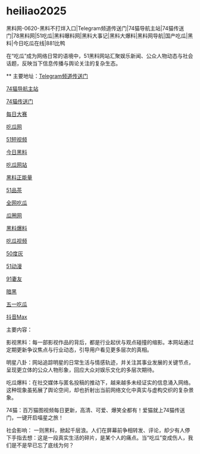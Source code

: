 # heiliao2025
黑料网-0620-黑料不打烊入口|Telegram频道传送门|74猫导航主站|74猫传送门|78黑料网|51吃瓜|黑料曝料网|黑料大事记|黑料大爆料|黑料网导航|国产吃瓜|黑料|今日吃瓜在线|881比鸭

在“吃瓜”成为网络日常的语境中，51黑料网站汇聚娱乐新闻、公众人物动态与社会话题，反映当下信息传播与舆论关注的复杂生态。

** 主要地址：<a href="https://74mao.com/">Telegram频道传送门</a>

<a href="https://74mao.com/">74猫导航主站</a>

<a href="https://74mao.com/">74猫传送门</a>

<a href="https://pc1-26.pages.dev/">每日大赛</a>

<a href="https://cg1-39.pages.dev/">吃瓜网</a>

<a href="https://pc2-25.pages.dev/">51短视频</a>

<a href="https://pc10-24.pages.dev/">今日黑料</a>

<a href="https://cg1-27.pages.dev/">吃瓜网站</a>

<a href="https://cg8-12.pages.dev/">黑料正能量</a>

<a href="https://pc8-34.pages.dev/">51品茶</a>

<a href="https://cg4-21.pages.dev/">全网吃瓜</a>

<a href="https://cg6-21.pages.dev/">瓜圈网</a>

<a href="https://cg5-24.pages.dev/">黑料爆料</a>

<a href="https://cg9-07.pages.dev/">吃瓜视频</a>

<a href="https://duhui.pages.dev/">50度灰</a>

<a href="https://51dongman-03.pages.dev/">51动漫</a>

<a href="https://qiyou03.pages.dev/">91妻友</a>

<a href="https://anhei-3.pages.dev/">暗黑</a>

<a href="https://chigua-wuyi.pages.dev/">五一吃瓜</a>

<a href="https://douyin-03.pages.dev/">抖音Max</a>

主要内容：

影视黑料：每一部影视作品的背后，都是行业起伏与观点碰撞的缩影。本网站通过定期更新争议焦点与行业动态，引导用户看见更多层次的真相。

明星八卦：网站追踪明星的日常生活与情感轨迹，并关注其事业发展的关键节点，呈现更立体的公众人物形象，回应大众对娱乐文化的多层次期待。

吃瓜爆料：在社交媒体与匿名投稿的推动下，越来越多未经证实的信息涌入网络。这种现象虽拓展了舆论空间，却也折射出当前网络文化中真实与虚构交织的复杂景象。

74猫：百万猫图视频每日更新，高清、可爱、爆笑全都有！爱猫就上74猫传送门，一键开启喵星之旅！

社会影响：
一则黑料，掀起千层浪。人们在屏幕前争相转发、评论，却少有人停下手指去想：这是一段真实生活的碎片，是某个人的痛点。当“吃瓜”变成伤人，我们是不是早已忘了底线为何？
